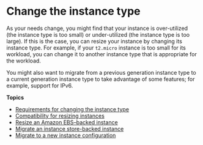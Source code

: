 # Change the instance type<a name="ec2-instance-resize"></a>

As your needs change, you might find that your instance is over\-utilized \(the instance type is too small\) or under\-utilized \(the instance type is too large\)\. If this is the case, you can resize your instance by changing its instance type\. For example, if your `t2.micro` instance is too small for its workload, you can change it to another instance type that is appropriate for the workload\.

You might also want to migrate from a previous generation instance type to a current generation instance type to take advantage of some features; for example, support for IPv6\.

**Topics**
+ [Requirements for changing the instance type](resize-requirements.md)
+ [Compatibility for resizing instances](resize-limitations.md)
+ [Resize an Amazon EBS–backed instance](resize-ebs-backed-instance.md)
+ [Migrate an instance store\-backed instance](resize-instance-store-backed-instance.md)
+ [Migrate to a new instance configuration](migrate-instance-configuration.md)